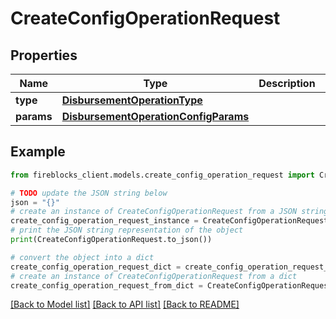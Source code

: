# CreateConfigOperationRequest


## Properties

Name | Type | Description | Notes
------------ | ------------- | ------------- | -------------
**type** | [**DisbursementOperationType**](DisbursementOperationType.md) |  | 
**params** | [**DisbursementOperationConfigParams**](DisbursementOperationConfigParams.md) |  | 

## Example

```python
from fireblocks_client.models.create_config_operation_request import CreateConfigOperationRequest

# TODO update the JSON string below
json = "{}"
# create an instance of CreateConfigOperationRequest from a JSON string
create_config_operation_request_instance = CreateConfigOperationRequest.from_json(json)
# print the JSON string representation of the object
print(CreateConfigOperationRequest.to_json())

# convert the object into a dict
create_config_operation_request_dict = create_config_operation_request_instance.to_dict()
# create an instance of CreateConfigOperationRequest from a dict
create_config_operation_request_from_dict = CreateConfigOperationRequest.from_dict(create_config_operation_request_dict)
```
[[Back to Model list]](../README.md#documentation-for-models) [[Back to API list]](../README.md#documentation-for-api-endpoints) [[Back to README]](../README.md)


